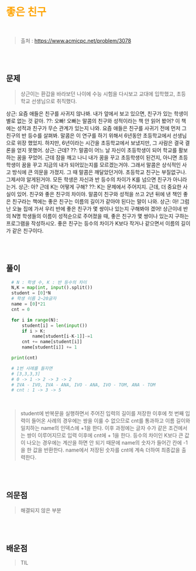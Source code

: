 <br/><Br>

<span style = "color:orange">

# 좋은 친구
</span>
<br>

> 출처 : https://www.acmicpc.net/problem/3078


<br/><br>

## 문제

> 상근이는 환갑을 바라보던 나이에 수능 시험을 다시보고 교대에 입학했고, 초등학교 선생님으로 취직했다.

상근: 요즘 애들은 친구를 사귀지 않나봐. 내가 앞에서 보고 있으면, 친구가 있는 학생이 별로 없는 것 같아.
??: 오빠! 오빠는 말콤의 친구와 성적이라는 책 안 읽어 봤어? 이 책에는 성적과 친구가 무슨 관계가 있는지 나와. 요즘 애들은 친구를 사귀기 전에 먼저 그 친구의 반 등수를 살펴봐. 말콤은 이 연구를 하기 위해서 6년동안 초등학교에서 선생님으로 위장 했었지. 하지만, 6년이라는 시간을 초등학교에서 보냈지만, 그 사람은 결국 결론을 얻지 못했어.
상근: 근데?
??: 말콤이 어느 날 자신이 초등학생이 되어 학교를 활보하는 꿈을 꾸었어. 근데 잠을 깨고 나니 내가 꿈을 꾸고 초등학생이 된건지, 아니면 초등학생이 꿈을 꾸고 지금의 내가 되어있는지를 모르겠는거야. 그래서 말콤은 상식적인 사고 방식에 큰 의문을 가졌지. 그 때 말콤은 깨달았던거야. 초등학교 친구는 부질없구나. 그제서야 알게된거야. 모든 학생은 자신과 반 등수의 차이가 K를 넘으면 친구가 아니라는거.
상근: 아? 근데 K는 어떻게 구해?
??: K는 문제에서 주어지지. 근데, 더 중요한 사실이 있어. 친구와 좋은 친구의 차이야. 말콤이 친구와 성적을 쓰고 2년 뒤에 낸 책인 좋은 친구라는 책에는 좋은 친구는 이름의 길이가 같아야 된다는 말이 나와.
상근: 아! 그럼 난 오늘 집에 가서 우리 반에 좋은 친구가 몇 쌍이나 있는지 구해봐야 겠어!
상근이네 반의 N명 학생들의 이름이 성적순으로 주어졌을 때, 좋은 친구가 몇 쌍이나 있는지 구하는 프로그램을 작성하시오. 좋은 친구는 등수의 차이가 K보다 작거나 같으면서 이름의 길이가 같은 친구이다.

<br/><br>

## 풀이

```python
  # N : 학생 수, K : 반 등수의 차이
  N,K = map(int, input().split())
  student = [0]*N
  # 학생 이름 2~20글자
  name = [0]*21
  cnt = 0

  for i in range(N):
      student[i] = len(input())
      if i > K:
          name[student[i-K-1]]-=1
      cnt += name[student[i]]
      name[student[i]] += 1

  print(cnt)

  # 1번 사례를 들자면
  # [3,3,3,3]
  # 0 -> 1 -> 2 -> 3 -> 2
  # IVA - IVO, IVA - ANA, IVO - ANA, IVO - TOM, ANA - TOM
  # cnt : 1 -> 3 -> 5
```
<br>

> student에 반복문을 실행하면서 주어진 입력의 길이를 저장한 이후에 첫 번째 입력이 들어온 사례의 경우에는 쌍을 이룰 수 없으므로 cnt를 통과하고 이름 길이와 일치하는 name의 인덱스에 +1을 한다. 이후 과정에는 글자 수가 같은 조건에서는 쌍이 이루어지므로 입력 이후에 cnt에 + 1을 한다. 등수의 차이인 K보다 큰 값이 나오는 경우에는 계산을 하면 안 되기 때문에 name의 숫자가 들어간 칸에 -1을 한 값을 반환한다. name에서 저장된 숫자를 cnt에 계속 더하여 최종값을 출력한다.

<br/><br>


## 의문점
> 해결되지 않은 부분


<br/><br>


## 배운점
> TIL

